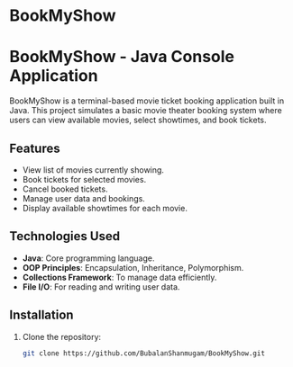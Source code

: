# BookMyShow

# BookMyShow - Java Console Application

BookMyShow is a terminal-based movie ticket booking application built in Java. This project simulates a basic movie theater booking system where users can view available movies, select showtimes, and book tickets.

## Features

- View list of movies currently showing.
- Book tickets for selected movies.
- Cancel booked tickets.
- Manage user data and bookings.
- Display available showtimes for each movie.

## Technologies Used

- **Java**: Core programming language.
- **OOP Principles**: Encapsulation, Inheritance, Polymorphism.
- **Collections Framework**: To manage data efficiently.
- **File I/O**: For reading and writing user data.

## Installation

1. Clone the repository:

   ```bash
   git clone https://github.com/BubalanShanmugam/BookMyShow.git
